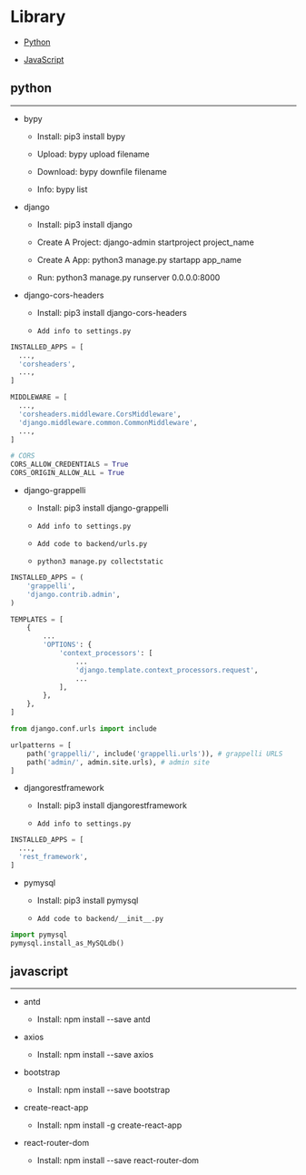 # Library

  + [Python](#python)

  + [JavaScript](#javascript)

## python

***

  + bypy

    - Install: pip3 install bypy

    - Upload: bypy upload filename

    - Download: bypy downfile filename

    - Info: bypy list

  + django

    - Install: pip3 install django

    - Create A Project: django-admin startproject project_name

    - Create A App: python3 manage.py startapp app_name

    - Run: python3 manage.py runserver 0.0.0.0:8000

  + django-cors-headers

    - Install: pip3 install django-cors-headers

    - `Add info to settings.py`

```python
INSTALLED_APPS = [
  ...,
  'corsheaders',
  ...,
]

MIDDLEWARE = [
  ...,
  'corsheaders.middleware.CorsMiddleware',
  'django.middleware.common.CommonMiddleware',
  ...,
]

# CORS
CORS_ALLOW_CREDENTIALS = True
CORS_ORIGIN_ALLOW_ALL = True
```

  + django-grappelli

    - Install: pip3 install django-grappelli

    - `Add info to settings.py`

    - `Add code to backend/urls.py`

    - `python3 manage.py collectstatic`

```python
INSTALLED_APPS = (
    'grappelli',
    'django.contrib.admin',
)

TEMPLATES = [
    {
        ...
        'OPTIONS': {
            'context_processors': [
                ...
                'django.template.context_processors.request',
                ...
            ],
        },
    },
]
```

```python
from django.conf.urls import include

urlpatterns = [
    path('grappelli/', include('grappelli.urls')), # grappelli URLS
    path('admin/', admin.site.urls), # admin site
]
```

  + djangorestframework

    - Install: pip3 install djangorestframework

    - `Add info to settings.py`

```python
INSTALLED_APPS = [
  ...,
  'rest_framework',
]
```

  + pymysql

    - Install: pip3 install pymysql

    - `Add code to backend/__init__.py`

```python
import pymysql
pymysql.install_as_MySQLdb()
```

## javascript

***

  + antd

    - Install: npm install --save antd

  + axios

    - Install: npm install --save axios

  + bootstrap

    - Install: npm install --save bootstrap

  + create-react-app

    - Install: npm install -g create-react-app

  + react-router-dom

    - Install: npm install --save react-router-dom
